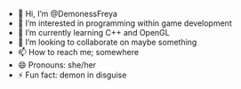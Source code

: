 - 👋 Hi, I’m @DemonessFreya
- 👀 I’m interested in programming within game development
- 🌱 I’m currently learning C++ and OpenGL
- 💞️ I’m looking to collaborate on maybe something
- 📫 How to reach me; somewhere
- 😄 Pronouns: she/her
- ⚡ Fun fact: demon in disguise
